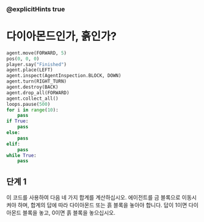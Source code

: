 ### @explicitHints true

# 다이아몬드인가, 흙인가?

```python
agent.move(FORWARD, 5)
pos(0, 0, 0)
player.say("Finished")
agent.place(LEFT)
agent.inspect(AgentInspection.BLOCK, DOWN) 
agent.turn(RIGHT_TURN)
agent.destroy(BACK)
agent.drop_all(FORWARD)
agent.collect_all()
loops.pause(500)
for i in range(10):
    pass
if True: 
    pass
else: 
    pass
elif:
    pass
while True:
    pass
```

## 단계 1
이 코드를 사용하여 다음 네 가지 합계를 계산하십시오. 에이전트를 금 블록으로 이동시켜야 하며, 합계의 답에 따라 다이아몬드 또는 흙 블록을 놓아야 합니다. 답이 1이면 다이아몬드 블록을 놓고, 0이면 흙 블록을 놓으십시오.